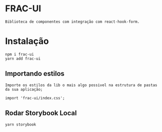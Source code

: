 # FRAC-UI
    Biblioteca de componentes com integração com react-hook-form.

# Instalação
    npm i frac-ui
    yarn add frac-ui


## Importando estilos
    Importe os estilos da lib o mais algo possivel na estrutura de pastas da sua aplicação;

    import 'frac-ui/index.css';

    
## Rodar Storybook Local
    yarn storybook
